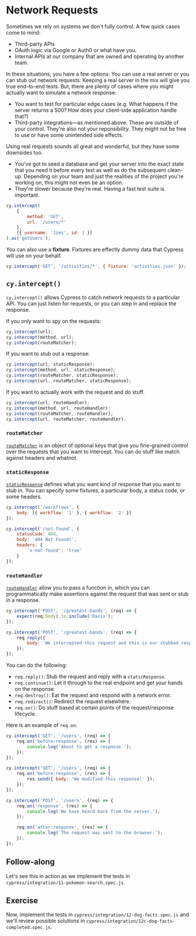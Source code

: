 # Network Requests

Sometimes we rely on systems we don't fully control. A few quick cases come to mind:

- Third-party APIs
- OAuth logic via Google or Auth0 or what have you.
- Internal APIs at our company that are owned and operating by another team.

In these situations, you have a few options: You can use a real server or you can stub out network requests. Keeping a real server in the mix will give you true end-to-end tests. But, there are plenty of cases where you might actually want to simulate a network response:

- You want to test for particular edge cases (e.g. What happens if the server returns a 500? How does your client-side application handle that?)
- Third-party integrations—as mentioned above. These are outside of your control. They're also not your reponsibility. They might not be free to use or have some unintended side effects.

Using real requests sounds all great and wonderful, but they have some downsides too.

- You've got to seed a database and get your server into the exact state that you need it before every test as well as do the subsequent clean-up. Depending on your team and just the realities of the project you're working on, this might not even be an option.
- They're slower because they're real. Having a fast test suite is important.

```js
cy.intercept(
	{
		method: 'GET',
		url: '/users/*'
	},
	[{ username: 'Jimi', id: 1 }]
).as('getUsers');
```

You can also use a **fixture**. Fixtures are effectly dummy data that Cypress will use on your behalf.

```js
cy.intercept('GET', '/activities/*', { fixture: 'activities.json' });
```

## `cy.intercept()`

`cy.intercept()` allows Cypress to catch network requests to a particular API. You can just listen for requests, or you can step in and replace the response.

If you only want to spy on the requests:

```js
cy.intercept(url);
cy.intercept(method, url);
cy.intercept(routeMatcher);
```

If you want to stub out a response:

```js
cy.intercept(url, staticResponse);
cy.intercept(method, url, staticResponse);
cy.intercept(routeMatcher, staticResponse);
cy.intercept(url, routeMatcher, staticResponse);
```

If you want to actually work with the request and do stuff.

```js
cy.intercept(url, routeHandler);
cy.intercept(method, url, routeHandler);
cy.intercept(routeMatcher, routeHandler);
cy.intercept(url, routeMatcher, routeHandler);
```

### `routeMatcher`

[`routeMatcher`](https://docs.cypress.io/api/commands/intercept#routeMatcher-RouteMatcher) is an object of optional keys that give you fine-grained control over the requests that you want to intercept. You can do stuff like match against headers and whatnot.

### `staticResponse`

[`staticResponse`](https://docs.cypress.io/api/commands/intercept#staticResponse-lt-code-gtStaticResponselt-code-gt) defines what you want kind of response that you want to stub in. You can specify some fixtures, a particular body, a status code, or some headers.

```js
cy.intercept('/workflows', {
	body: [{ workflow: '1' }, { workflow: '2' }]
});
```

```js
cy.intercept('/not-found', {
	statusCode: 404,
	body: '404 Not Found!',
	headers: {
		'x-not-found': 'true'
	}
});
```

### `routeHandler`

[`routeHandler`](https://docs.cypress.io/api/commands/intercept#routeHandler-lt-code-gtFunctionlt-code-gt) allow you to pass a function in, which you can programmatically make assertions against the request that was sent or stub in a response.

```js
cy.intercept('POST', '/greatest-bands', (req) => {
	expect(req.body).to.include('Oasis');
});

cy.intercept('POST', '/greatest-bands', (req) => {
	req.reply({
		body: 'We intercepted this request and this is our stubbed response.'
	});
});
```

You can do the following:

- `req.reply()`: Stub the request and reply with a `staticResponse`.
- `req.continue()`: Let it through to the real endpoint and get your hands on the response.
- `req.destroy()`: Eat the request and respond with a network error.
- `req.redirect()`: Redirect the request elsewhere.
- `req.on()`: Do stuff based at certain points of the request/response lifecycle.

Here is an example of `req.on`:

```js
cy.intercept('GET', '/users', (req) => {
	req.on('before:response', (res) => {
		console.log('About to get a response.');
	});
});

cy.intercept('GET', '/users', (req) => {
	req.on('before:response', (res) => {
		res.send({ body: 'We modified this response!' });
	});
});

cy.intercept('POST', '/users', (req) => {
	req.on('response', (res) => {
		console.log('We have heard back from the server.');
	});

	req.on('after:response', (res) => {
		console.log('The request was sent to the browser.');
	});
});
```

## Follow-along

Let's see this in action as we implement the tests in `cypress/integration/11-pokemon-search.spec.js`.

## Exercise

Now, implement the tests in `cypress/integration/12-dog-facts.spec.js` and we'll review possible solutions in `cypress/integration/12c-dog-facts-completed.spec.js`.
